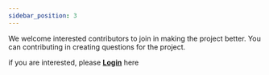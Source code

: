 ```yaml
---
sidebar_position: 3
---
```


We welcome interested contributors to join in making the project better. You can contributing in creating questions for the project.

if you are interested, please **[Login](https://quizbase.netlify.app/login)** here
